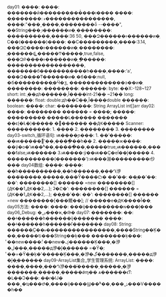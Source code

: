 day01:
        ����:
        ����:
        �������й�������ֵ���ᷢ���ı����
        ����:
        �ַ�������: ˫����������������, ����:"���˲����,��������ȫ  --����", ��String���͵ı������и�ֵ
        ��������: ����������,����:36 50, ���Զ������ͱ������и�ֵ
        С��(������)����: ��С���������,����:3.14, ���ԶԸ����ͱ������и�ֵ
        ��������: ֻ������ȡֵ,�����Ͳ�����,true,false, ���ԶԲ����ͱ������и�ֵ
        �ַ�����: ������������������, �������б�������ֻ����һ���ַ�,����:'a', ���Զ��ַ��ͳ������и�ֵ
        �ճ���:null, �ճ���������ֱ�Ӵ�ӡ, �������������ͽ��и�ֵ
        ��������:
        ��������:
        ������:
        byte:  ��Χ:-128~127
        short:
        int:  ֱ��дһ������,Ĭ����int-21��  ~21��
        long:
        ������:
        float:
        double:дһ��С��,Ĭ����double
        ������:
        boolean:
        �ַ���:
        char:
        ��������:
        String
        ArrayList
        int[]arr
        day02:
        ����:
        �������� ������ = ����ֵ;
        �����:
        ���������
        �����Լ������
        ��ֵ�����
        ��ϵ(�Ƚ�)�����
        �߼������
        ��Ԫ�����
        Scanner:
        ����������:
        1. ����
        2. ��������
        3. ��������
        day03-switch_循环语句:
        ѭ����ɲ���:
        1. ��ʼ�����: ��ѭ�����ʼִ��,����ִֻ��һ��
        2. �����ж����: ��ÿ�ο�ʼѭ��ʱִ��,�����ֽ��,�����true,ѭ������,�����false,ѭ������
        3.ѭ����:ÿ��ѭ��Ҫִ�еĺ��ĵ�����
        4. �����������(�������ʽ):ѭ���漰���������ı仯���
        day04数组:
        ����:
        ����:
        ��һ����������,��һ������,���Դ洢���ͬ�����͵�����,���Ȳ����Ըı�
        ��ʼ��:
        ��̬��ʼ��:
        ��ʽ: ��������[] ������ =new ��������[]{Ԫ��1,Ԫ��2,...};
        ʡ�Ը�ʽ: ��������[] ������ ={Ԫ��1,Ԫ��2,...};
        ��̬��ʼ��:
        ��ʽ: ��������[] ������ =new ��������[���鳤��]; // �����е�Ԫ����Ĭ��ֵ
        day05方法:
        ����:
        ����:
        ���ĳ�����ܵ����ɴ���ļ���
        day06_Debug:
        �ۺ���ϰ,�Թ�
        day07:
        �������:
        ��:
        ��ʵ������һ������ĳ�������
        ����:
        ��ʵ������һ������ľ�������
        day08:
        String:
        ������ֻҪ��˫����������������,����String��Ķ���,�����Ե���String��ķ���
        ��������ķ���:
        ͨ��new����:
        ͨ��new�ؼ��ִ����Ķ���,�洢�ڶ���,�����д洢�ĵ�ֵַָ�����
        =�Ÿ�ֵ:
        ͨ��=�Ÿ�ֵ�ķ�ʽ�����Ķ���,�洢�ڳ�������,�����д洢�ĵ�ֵַָ������
        day09-ArrayList集合_学生管理系统:
        ArrayList:
        ����: ����,����,���Դ洢���ͬ�����͵�����,ֻ�ܴ洢�������͵�����,�����ǿɱ��
        ѧ������ϵͳ:
        �Լ��Ͻ���: ��ɾ�Ĳ�
        ���˾�ҵ���Ժ�,����ĳ����Ϣ��ʱ��,���ݽ���Ѵ�����һ��
			
			
			
			
			
			
			
			
			
			
			
			